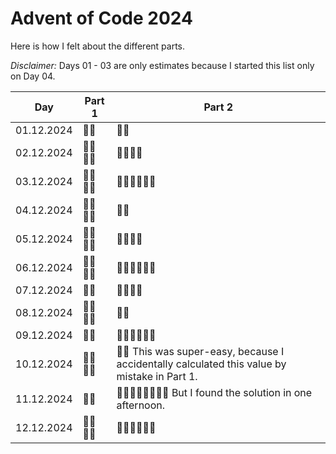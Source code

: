 # Advent of Code 2024

Here is how I felt about the different parts.

_Disclaimer:_ Days 01 - 03 are only estimates because I started this list only on Day 04.

| Day | Part 1 | Part 2 |
| --- | ------ | ------ |
| 01.12.2024 | 🎅🏼 | 🎅🏼 |
| 02.12.2024 | 🎅🏼🎅🏼 | 🎅🏼🎅🏼 |
| 03.12.2024 | 🎅🏼🎅🏼 | 🎅🏼🎅🏼🎅🏼 |
| 04.12.2024 | 🎅🏼🎅🏼 | 🎅🏼 |
| 05.12.2024 | 🎅🏼🎅🏼 | 🎅🏼🎅🏼 |
| 06.12.2024 | 🎅🏼🎅🏼 | 🎅🏼🎅🏼🎅🏼 |
| 07.12.2024 | 🎅🏼 | 🎅🏼🎅🏼 |
| 08.12.2024 | 🎅🏼🎅🏼 | 🎅🏼 |
| 09.12.2024 | 🎅🏼 | 🎅🏼🎅🏼🎅🏼 |
| 10.12.2024 | 🎅🏼🎅🏼 | 🎅🏼 This was super-easy, because I accidentally calculated this value by mistake in Part 1. |
| 11.12.2024 | 🎅🏼 | 🎅🏼🎅🏼🎅🏼🎅🏼  But I found the solution in one afternoon. |
| 12.12.2024 | 🎅🏼🎅🏼 | 🎅🏼🎅🏼🎅🏼 |
